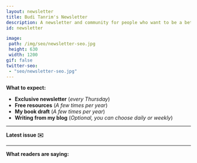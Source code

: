 ```yaml
---
layout: newsletter
title: Budi Tanrim's Newsletter
description: A newsletter and community for people who want to be a better design practitioner.
id: newsletter

image:
 path: /img/seo/newsletter-seo.jpg
 height: 630
 width: 1200
gif: false
twitter-seo:
 - "seo/newsletter-seo.jpg"
---
```


**What to expect:**
- **Exclusive newsletter** (_every Thursday_)
- **Free resources** (_A few times per year_)
- **My book draft** (_A few times per year_)
- **Writing from my blog** (_Optional, you can choose daily or weekly_)

---

**Latest issue ✉️**

<style type="text/css">
<!--
.campaign {line-height: 150%; margin-bottom: 16px;}
//-->
</style>
<script language="javascript" src="//buditanrim.us4.list-manage.com/generate-js/?u=f82dd94137a54f15acad8bdfe&fid=30351&show=10" type="text/javascript"></script>
---

**What readers are saying:**
<div class="shoutout-embed" data-wall="buditanrim"></div>
<script class="shoutout-script" src="https://embed.shoutout.so/embed.js" defer></script>








